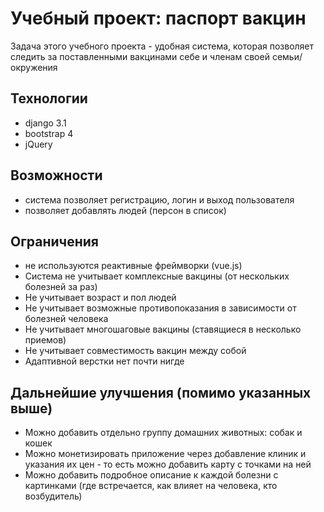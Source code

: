 # Учебный проект: паспорт вакцин
Задача этого учебного проекта - удобная система, которая позволяет следить за поставленными вакцинами себе и членам своей семьи/окружения

## Технологии
- django 3.1
- bootstrap 4
- jQuery
## Возможности
- система позволяет регистрацию, логин и выход пользователя
- позволяет добавлять людей (персон в список)

## Ограничения
- не используются реактивные фреймворки (vue.js)
- Система не учитывает комплексные вакцины (от нескольких болезней за раз)
- Не учитывает возраст и пол людей
- Не учитывает возможные противопоказания в зависимости от болезней человека
- Не учитывает многошаговые вакцины (ставящиеся в несколько приемов)
- Не учитывает совместимость вакцин между собой
- Адаптивной верстки нет почти нигде

## Дальнейшие улучшения (помимо указанных выше)
- Можно добавить отдельно группу домашних животных: собак и кошек
- Можно монетизировать приложение через добавление клиник и указания их цен - то есть можно добавить карту с точками на ней
- Можно добавить подробное описание к каждой болезни с картинками (где встречается, как влияет на человека, кто возбудитель)
